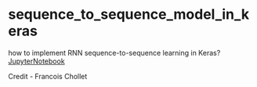 # sequence_to_sequence_model_in_keras
how to implement RNN sequence-to-sequence learning in Keras? 
[JupyterNotebook](S2S_Keras.ipynb)

Credit - Francois Chollet
